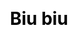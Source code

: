 ---
title: Biu biu
layout: bullet
description: 加入Biu biu 大家庭，享受与他人留言交流的乐趣.
js: ["js/secret/bullet/data.js", "js/secret/bullet/bullet.js"]
css: ["css/secret/bullet/bullet.css"]
---